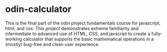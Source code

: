 # odin-calculator

This is the final part of the odin project fundamentals course for javascript, html, and css. This project demonstrates extreme familiarity and intermediate to
advanced use of HTML, CSS, and javscript to create a fully-working calculator that supports the basic mathematical operations in a (mostly) bug-free and 
clean user experience.
